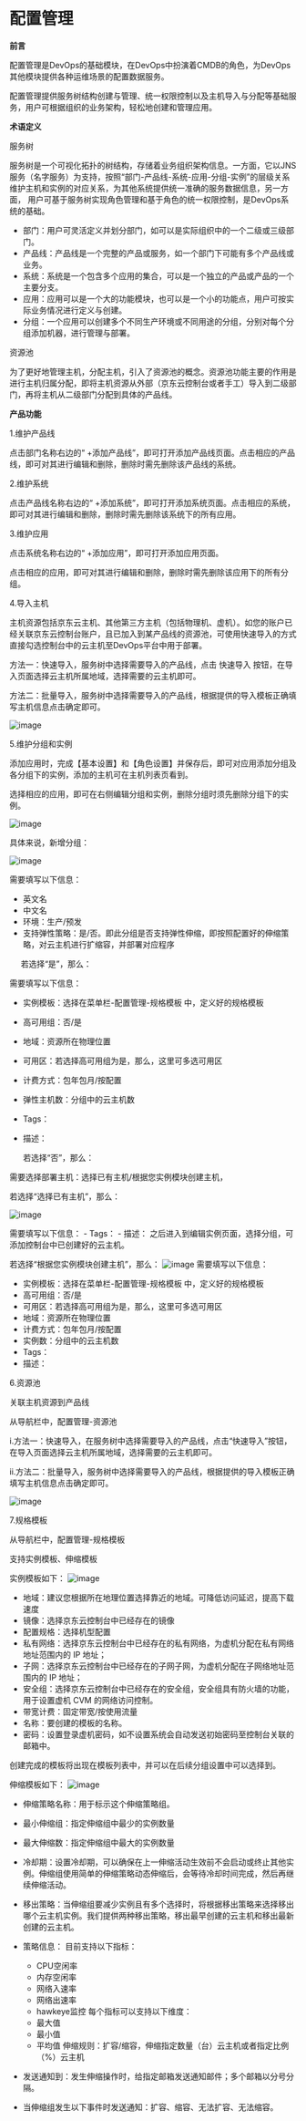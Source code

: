# 配置管理

**前言**

配置管理是DevOps的基础模块，在DevOps中扮演着CMDB的角色，为DevOps其他模块提供各种运维场景的配置数据服务。

配置管理提供服务树结构创建与管理、统一权限控制以及主机导入与分配等基础服务，用户可根据组织的业务架构，轻松地创建和管理应用。

**术语定义**

服务树

服务树是一个可视化拓扑的树结构，存储着业务组织架构信息。一方面，它以JNS服务（名字服务）为支持，按照“部门-产品线-系统-应用-分组-实例”的层级关系维护主机和实例的对应关系，为其他系统提供统一准确的服务数据信息，另一方面， 用户可基于服务树实现角色管理和基于角色的统一权限控制，是DevOps系统的基础。
- 部门：用户可灵活定义并划分部门，如可以是实际组织中的一个二级或三级部门。
- 产品线：产品线是一个完整的产品或服务，如一个部门下可能有多个产品线或业务。
- 系统：系统是一个包含多个应用的集合，可以是一个独立的产品或产品的一个主要分支。
- 应用：应用可以是一个大的功能模块，也可以是一个小的功能点，用户可按实际业务情况进行定义与创建。
- 分组：一个应用可以创建多个不同生产环境或不同用途的分组，分别对每个分组添加机器，进行管理与部署。

资源池

为了更好地管理主机，分配主机，引入了资源池的概念。资源池功能主要的作用是进行主机归属分配，即将主机资源从外部（京东云控制台或者手工）导入到二级部门，再将主机从二级部门分配到具体的产品线。

**产品功能**

1.维护产品线

点击部门名称右边的“ +添加产品线”，即可打开添加产品线页面。点击相应的产品线，即可对其进行编辑和删除，删除时需先删除该产品线的系统。

2.维护系统

点击产品线名称右边的“ +添加系统”，即可打开添加系统页面。点击相应的系统，即可对其进行编辑和删除，删除时需先删除该系统下的所有应用。

3.维护应用

点击系统名称右边的“ +添加应用”，即可打开添加应用页面。

点击相应的应用，即可对其进行编辑和删除，删除时需先删除该应用下的所有分组。

4.导入主机

主机资源包括京东云主机、其他第三方主机（包括物理机、虚机）。如您的账户已经关联京东云控制台账户，且已加入到某产品线的资源池，可使用快速导入的方式直接勾选控制台中的云主机至DevOps平台中用于部署。

方法一：快速导入，服务树中选择需要导入的产品线，点击 快速导入 按钮，在导入页面选择云主机所属地域，选择需要的云主机即可。

方法二：批量导入，服务树中选择需要导入的产品线，根据提供的导入模板正确填写主机信息点击确定即可。

![image](https://github.com/jdcloudcom/cn/blob/DevOps/image/DevOps/Operation-Guide4.png)

5.维护分组和实例

添加应用时，完成【基本设置】和【角色设置】并保存后，即可对应用添加分组及各分组下的实例，添加的主机可在主机列表页看到。

选择相应的应用，即可在右侧编辑分组和实例，删除分组时须先删除分组下的实例。

![image](https://github.com/jdcloudcom/cn/blob/DevOps/image/DevOps/Operation-Guide5.png)

具体来说，新增分组： 

![image](https://github.com/jdcloudcom/cn/blob/DevOps/image/DevOps/Operation-Guide6.png)

需要填写以下信息：

- 英文名
- 中文名
- 环境：生产/预发
- 支持弹性策略：是/否。即此分组是否支持弹性伸缩，即按照配置好的伸缩策略，对云主机进行扩缩容，并部署对应程序

&nbsp;&nbsp;&nbsp;&nbsp;&nbsp;若选择“是”，那么：

  需要填写以下信息：
  - 实例模板：选择在菜单栏-配置管理-规格模板 中，定义好的规格模板
  - 高可用组：否/是
  - 地域：资源所在物理位置
  - 可用区：若选择高可用组为是，那么，这里可多选可用区
  - 计费方式：包年包月/按配置
  - 弹性主机数：分组中的云主机数
  - Tags：
  - 描述：

	若选择“否”，那么：

  需要选择部署主机：选择已有主机/根据您实例模块创建主机，
  
  若选择“选择已有主机”，那么：
  
 ![image](https://github.com/jdcloudcom/cn/blob/DevOps/image/DevOps/Operation-Guide7.png)
 
   需要填写以下信息：
    - Tags：
    - 描述：
    之后进入到编辑实例页面，选择分组，可添加控制台中已创建好的云主机。
    
若选择“根据您实例模块创建主机”，那么：
  ![image](https://github.com/jdcloudcom/cn/blob/DevOps/image/DevOps/Operation-Guide8.png)
需要填写以下信息：
  - 实例模板：选择在菜单栏-配置管理-规格模板 中，定义好的规格模板
  - 高可用组：否/是
  - 可用区：若选择高可用组为是，那么，这里可多选可用区
  - 地域：资源所在物理位置
  - 计费方式：包年包月/按配置
  - 实例数：分组中的云主机数
  - Tags：
  - 描述：


6.资源池

关联主机资源到产品线

从导航栏中，配置管理-资源池

i.方法一：快速导入，在服务树中选择需要导入的产品线，点击“快速导入”按钮，在导入页面选择云主机所属地域，选择需要的云主机即可。

ii.方法二：批量导入，服务树中选择需要导入的产品线，根据提供的导入模板正确填写主机信息点击确定即可。

 ![image](https://github.com/jdcloudcom/cn/blob/DevOps/image/DevOps/Operation-Guide9.png)


7.规格模板

从导航栏中，配置管理-规格模板

支持实例模板、伸缩模板

实例模板如下：
  ![image](https://github.com/jdcloudcom/cn/blob/DevOps/image/DevOps/Operation-Guide10.png)

- 地域：建议您根据所在地理位置选择靠近的地域。可降低访问延迟，提高下载速度
- 镜像：选择京东云控制台中已经存在的镜像
- 配置规格：选择机型配置
- 私有网络：选择京东云控制台中已经存在的私有网络，为虚机分配在私有网络地址范围内的 IP 地址；
- 子网：选择京东云控制台中已经存在的子网子网，为虚机分配在子网络地址范围内的 IP 地址；
- 安全组：选择京东云控制台中已经存在的安全组，安全组具有防火墙的功能，用于设置虚机 CVM 的网络访问控制。
- 带宽计费：固定带宽/按使用流量
- 名称：要创建的模板的名称。
- 密码：设置登录虚机密码，如不设置系统会自动发送初始密码至控制台关联的邮箱中。

创建完成的模板将出现在模板列表中，并可以在后续分组设置中可以选择到。


伸缩模板如下：
   ![image](https://github.com/jdcloudcom/cn/blob/DevOps/image/DevOps/Operation-Guide11.png)
 
- 伸缩策略名称：用于标示这个伸缩策略组。
- 最小伸缩组：指定伸缩组中最少的实例数量
- 最大伸缩数：指定伸缩组中最大的实例数量
- 冷却期：设置冷却期，可以确保在上一伸缩活动生效前不会启动或终止其他实例。伸缩组使用简单的伸缩策略动态伸缩后，会等待冷却时间完成，然后再继续伸缩活动。
- 移出策略：当伸缩组要减少实例且有多个选择时，将根据移出策略来选择移出哪个云主机实例。我们提供两种移出策略，移出最早创建的云主机和移出最新创建的云主机。
- 策略信息：
  目前支持以下指标：
  - CPU空闲率
  - 内存空闲率
  - 网络入速率
  - 网络出速率
  - hawkeye监控
  每个指标可以支持以下维度：
  - 最大值
  - 最小值
  - 平均值
  伸缩规则：扩容/缩容，伸缩指定数量（台）云主机或者指定比例（%）云主机

- 发送通知到：发生伸缩操作时，给指定邮箱发送通知邮件；多个邮箱以分号分隔。
- 当伸缩组发生以下事件时发送通知：扩容、缩容、无法扩容、无法缩容。
